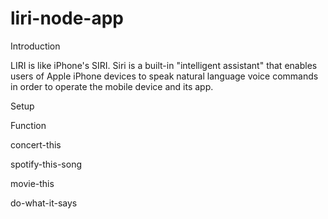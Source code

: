 # liri-node-app

Introduction

LIRI is like iPhone's SIRI. Siri is a built-in "intelligent assistant" that enables users of Apple iPhone devices to speak natural language voice commands in order to operate the mobile device and its app.

Setup


Function

concert-this

spotify-this-song

movie-this

do-what-it-says
